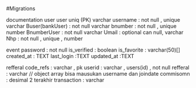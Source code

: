 #Migrations 

documentation 
user
user uniq (PK) varchar
username : not null , unique varchar
Buser(bankUser) : not null varchar
bnumber : not null , unique number
BnumberUser : not null varchar
Umail : optional can null, varchar
Nhp :  not null , unique , number

event
password : not null 
is_verified : boolean 
is_favorite :  varchar(50)[]
created_at : TEXT
last_login :TEXT
updated_at :TEXT 

refferal
code_refs : varchar , pk
userid : varchar , users(id) , not null
refferal :  varchar // object array bisa mausukan username dan joindate
commisomn : desimal 2 terakhir 
transaction :  varchar 